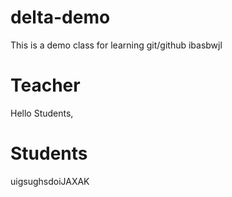 # delta-demo
This is a demo class for learning git/github 
ibasbwjl

# Teacher
Hello Students, 
# Students 
uigsughsdoiJAXAK
